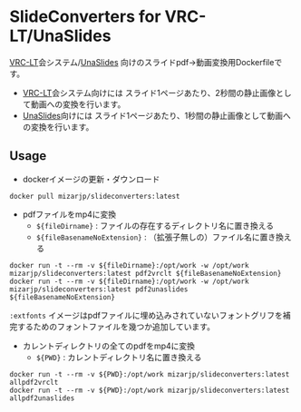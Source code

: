 # SlideConverters for VRC-LT/UnaSlides 

[VRC-LT](https://vrc-lt.org/)会システム/[UnaSlides](https://booth.pm/ja/items/4141632) 向けのスライドpdf→動画変換用Dockerfileです。

- [VRC-LT](https://vrc-lt.org/)会システム向けには スライド1ページあたり、2秒間の静止画像として動画への変換を行います。
- [UnaSlides](https://booth.pm/ja/items/4141632)向けには スライド1ページあたり、1秒間の静止画像として動画への変換を行います。

## Usage

- dockerイメージの更新・ダウンロード

```
docker pull mizarjp/slideconverters:latest
```

- pdfファイルをmp4に変換
    - `${fileDirname}` : ファイルの存在するディレクトリ名に置き換える
    - `${fileBasenameNoExtension}` : （拡張子無しの）ファイル名に置き換える

```
docker run -t --rm -v ${fileDirname}:/opt/work -w /opt/work mizarjp/slideconverters:latest pdf2vrclt ${fileBasenameNoExtension}
docker run -t --rm -v ${fileDirname}:/opt/work -w /opt/work mizarjp/slideconverters:latest pdf2unaslides ${fileBasenameNoExtension}
```

`:extfonts` イメージはpdfファイルに埋め込みされていないフォントグリフを補完するためのフォントファイルを幾つか追加しています。

- カレントディレクトリの全てのpdfをmp4に変換
    - `${PWD}` : カレントディレクトリ名に置き換える

```
docker run -t --rm -v ${PWD}:/opt/work mizarjp/slideconverters:latest allpdf2vrclt
docker run -t --rm -v ${PWD}:/opt/work mizarjp/slideconverters:latest allpdf2unaslides
```

